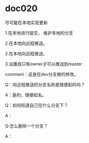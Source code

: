 # doc020
尽可能在本地实现更新

1.在本地进行提交，
  维护本地的分支

  
2.在本地向远程推送。


2.在本地向远程推送。

3.设置成只有owner才可以推送到master


comment：这是在dev分支做的修改。



Q：向远程推送的分支名称是随便起的吗？

A：是的，随便起名。

Q：如何知道自己在什么分支下？

A：

Q:怎么删除一个分支？

A：